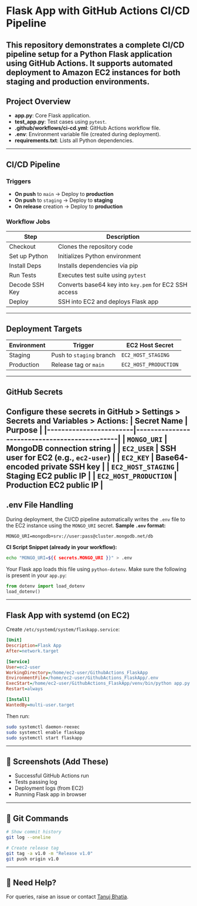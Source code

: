 # Flask App with GitHub Actions CI/CD Pipeline
This repository demonstrates a complete CI/CD pipeline setup for a Python Flask application using **GitHub Actions**. It supports automated deployment to **Amazon EC2** instances for both **staging** and **production** environments.
---

## Project Overview
- **app.py**: Core Flask application.
- **test_app.py**: Test cases using `pytest`.
- **.github/workflows/ci-cd.yml**: GitHub Actions workflow file.
- **.env**: Environment variable file (created during deployment).
- **requirements.txt**: Lists all Python dependencies.
---

## CI/CD Pipeline
### Triggers
- **On push** to `main` → Deploy to **production**
- **On push** to `staging` → Deploy to **staging**
- **On release** creation → Deploy to **production**

### Workflow Jobs
| Step              | Description                                               |
|-------------------|-----------------------------------------------------------|
|  Checkout         | Clones the repository code                                |
|  Set up Python    | Initializes Python environment                            |
|  Install Deps     | Installs dependencies via pip                             |
|  Run Tests        | Executes test suite using `pytest`                        |
|  Decode SSH Key   | Converts base64 key into `key.pem` for EC2 SSH access     |
|  Deploy           | SSH into EC2 and deploys Flask app                        |
---

## Deployment Targets
| Environment | Trigger                 | EC2 Host Secret        |
|-------------|--------------------------|------------------------|
| Staging     | Push to `staging` branch | `EC2_HOST_STAGING`     |
| Production  | Release tag or `main`    | `EC2_HOST_PRODUCTION`  |
---

## GitHub Secrets
Configure these secrets in **GitHub > Settings > Secrets and Variables > Actions**:
| Secret Name            | Purpose                                      |
|------------------------|----------------------------------------------|
| `MONGO_URI`            | MongoDB connection string                    |
| `EC2_USER`             | SSH user for EC2 (e.g., `ec2-user`)          |
| `EC2_KEY`              | Base64-encoded private SSH key               |
| `EC2_HOST_STAGING`     | Staging EC2 public IP                        |
| `EC2_HOST_PRODUCTION`  | Production EC2 public IP                     |
---

## .env File Handling
During deployment, the CI/CD pipeline automatically writes the `.env` file to the EC2 instance using the `MONGO_URI` secret.
**Sample `.env` format:**
```env
MONGO_URI=mongodb+srv://user:pass@cluster.mongodb.net/db
```
**CI Script Snippet (already in your workflow):**
```bash
echo "MONGO_URI=${{ secrets.MONGO_URI }}" > .env
```
Your Flask app loads this file using `python-dotenv`. Make sure the following is present in your `app.py`:
```python
from dotenv import load_dotenv
load_dotenv()
```
---

## Flask App with systemd (on EC2)
Create `/etc/systemd/system/flaskapp.service`:

```ini
[Unit]
Description=Flask App
After=network.target

[Service]
User=ec2-user
WorkingDirectory=/home/ec2-user/GithubActions_FlaskApp
EnvironmentFile=/home/ec2-user/GithubActions_FlaskApp/.env
ExecStart=/home/ec2-user/GithubActions_FlaskApp/venv/bin/python app.py
Restart=always

[Install]
WantedBy=multi-user.target
```

Then run:
```bash
sudo systemctl daemon-reexec
sudo systemctl enable flaskapp
sudo systemctl start flaskapp
```
---

## 📸 Screenshots (Add These)

- Successful GitHub Actions run
- Tests passing log
- Deployment logs (from EC2)
- Running Flask app in browser

---

## 📌 Git Commands

```bash
# Show commit history
git log --oneline

# Create release tag
git tag -a v1.0 -m "Release v1.0"
git push origin v1.0
```

---

## 🙋 Need Help?

For queries, raise an issue or contact [Tanuj Bhatia](mailto:tanujbhatia24@gmail.com).
